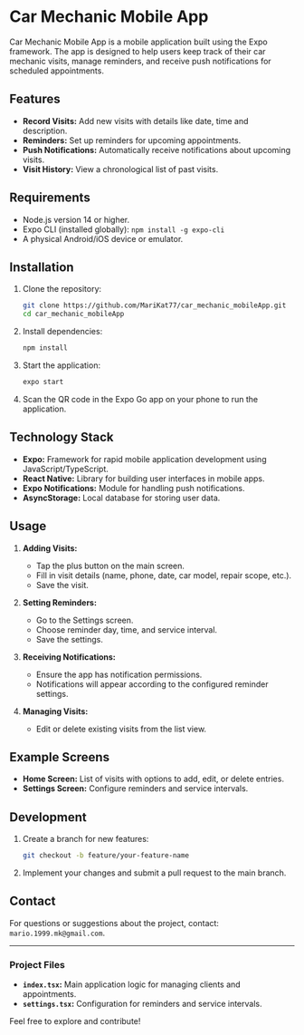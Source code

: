 # Car Mechanic Mobile App

Car Mechanic Mobile App is a mobile application built using the Expo framework. The app is designed to help users keep track of their car mechanic visits, manage reminders, and receive push notifications for scheduled appointments.

## Features

- **Record Visits:** Add new visits with details like date, time and description.
- **Reminders:** Set up reminders for upcoming appointments.
- **Push Notifications:** Automatically receive notifications about upcoming visits.
- **Visit History:** View a chronological list of past visits.

## Requirements

- Node.js version 14 or higher.
- Expo CLI (installed globally): `npm install -g expo-cli`
- A physical Android/iOS device or emulator.

## Installation

1. Clone the repository:

   ```bash
   git clone https://github.com/MariKat77/car_mechanic_mobileApp.git
   cd car_mechanic_mobileApp
   ```

2. Install dependencies:

   ```bash
   npm install
   ```

3. Start the application:

   ```bash
   expo start
   ```

4. Scan the QR code in the Expo Go app on your phone to run the application.

## Technology Stack

- **Expo:** Framework for rapid mobile application development using JavaScript/TypeScript.
- **React Native:** Library for building user interfaces in mobile apps.
- **Expo Notifications:** Module for handling push notifications.
- **AsyncStorage:** Local database for storing user data.

## Usage

1. **Adding Visits:**

   - Tap the plus button on the main screen.
   - Fill in visit details (name, phone, date, car model, repair scope, etc.).
   - Save the visit.

2. **Setting Reminders:**

   - Go to the Settings screen.
   - Choose reminder day, time, and service interval.
   - Save the settings.

3. **Receiving Notifications:**

   - Ensure the app has notification permissions.
   - Notifications will appear according to the configured reminder settings.

4. **Managing Visits:**
   - Edit or delete existing visits from the list view.

## Example Screens

- **Home Screen:** List of visits with options to add, edit, or delete entries.
- **Settings Screen:** Configure reminders and service intervals.

## Development

1. Create a branch for new features:

   ```bash
   git checkout -b feature/your-feature-name
   ```

2. Implement your changes and submit a pull request to the main branch.

## Contact

For questions or suggestions about the project, contact: `mario.1999.mk@gmail.com`.

---

### Project Files

- **`index.tsx`:** Main application logic for managing clients and appointments.
- **`settings.tsx`:** Configuration for reminders and service intervals.

Feel free to explore and contribute!
